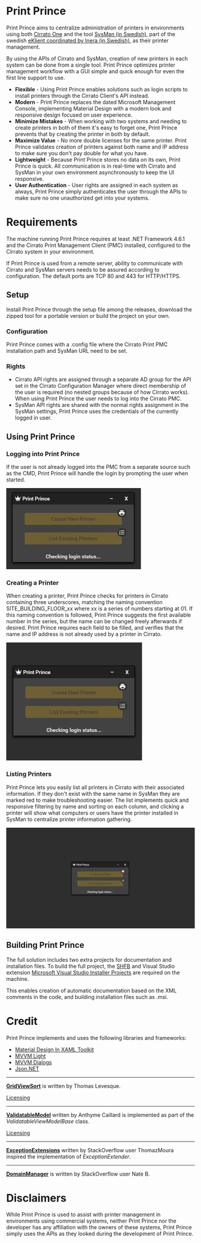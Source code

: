 # **Print Prince**
Print Prince aims to centralize administration of printers in environments using both [Cirrato One](https://www.lrsoutputmanagement.com/products/cirrato) and the tool [SysMan (in Swedish)](https://www.inera.se/tjanster/eklient/eklient/), part of the swedish [eKlient coordinated by Inera (in Swedish)](https://www.inera.se/tjanster/eklient/eklient/), as their printer management.

By using the APIs of Cirrato and SysMan, creation of new printers in each system can be done from a single tool. Print Prince optimizes printer management workflow with a GUI simple and quick enough for even the first line support to use.

* **Flexible** - Using Print Prince enables solutions such as login scripts to install printers through the Cirrato Client's API instead.
* **Modern** - Print Prince replaces the dated Microsoft Management Console, implementing Material Design with a modern look and responsive design focused on user experience.
* **Minimize Mistakes** - When working with two systems and needing to create printers in both of them it's easy to forget one, Print Prince prevents that by creating the printer in both by default.
* **Maximize Value** - No more double licenses for the same printer. Print Prince validates creation of printers against both name and IP address to make sure you don't pay double for what you have.
* **Lightweight** - Because Print Prince stores no data on its own, Print Prince is quick. All communication is in real-time with Cirrato and SysMan in your own environment asynchronously to keep the UI responsive.
* **User Authentication** - User rights are assigned in each system as always, Print Prince simply authenticates the user through the APIs to make sure no one unauthorized get into your systems.

# Requirements
The machine running Print Prince requires at least .NET Framework 4.6.1 and the Cirrato Print Management Client (PMC) installed, configured to the Cirrato system in your environment.

If Print Prince is used from a remote server, ability to communicate with Cirrato and SysMan servers needs to be assured according to configuration. The default ports are TCP 80 and 443 for HTTP/HTTPS.

## **Setup**
Install Print Prince through the setup file among the releases, download the zipped tool for a portable version or build the project on your own.

### **Configuration**
Print Prince comes with a .config file where the Cirrato Print PMC installation path and SysMan URL need to be set.

### **Rights**
* Cirrato API rights are assigned through a separate AD group for the API set in the Cirrato Configuration Manager where direct membership of the user is required (no nested groups because of how Cirrato works). When using Print Prince the user needs to log into the Cirrato PMC.
* SysMan API rights are shared with the normal rights assignment in the SysMan settings, Print Prince uses the credentials of the currently logged in user.

## **Using Print Prince**

### **Logging into Print Prince**
If the user is not already logged into the PMC from a separate source such as the CMD, Print Prince will handle the login by prompting the user when started.

<img src="Login.gif">

### **Creating a Printer**
When creating a printer, Print Prince checks for printers in Cirrato containing three underscores, matching the naming convention SITE_BUILDING_FLOOR_xx where xx is a series of numbers starting at 01. If this naming convention is followed, Print Prince suggests the first available number in the series, but the name can be changed freely afterwards if desired.
Print Prince requires each field to be filled, and verifies that the name and IP address is not already used by a printer in Cirrato.

<img src="Create.gif">

### **Listing Printers**
Print Prince lets you easily list all printers in Cirrato with their associated information. If they don't exist with the same name in SysMan they are marked red to make troubleshooting easier. The list implements quick and responsive filtering by name and sorting on each column, and clicking a printer will show what computers or users have the printer installed in SysMan to centralize printer information gathering.

<img src="List.gif">

## Building Print Prince
The full solution includes two extra projects for documentation and installation files. To build the full project, the [SHFB](http://ewsoftware.github.io/SHFB) and Visual Studio extension [Microsoft Visual Studio Installer Projects](https://marketplace.visualstudio.com/items?itemName=VisualStudioClient.MicrosoftVisualStudio2017InstallerProjects) are required on the machine.

This enables creation of automatic documentation based on the XML comments in the code, and building installation files such as .msi.

# Credit
Print Prince implements and uses the following libraries and frameworks:
* [Material Design In XAML Toolkit](https://github.com/MaterialDesignInXAML/MaterialDesignInXamlToolkit)
* [MVVM Light](http://www.mvvmlight.net/)
* [MVVM Dialogs](https://github.com/FantasticFiasco/mvvm-dialogs)
* [Json.NET](https://www.newtonsoft.com/json)

------

**[GridViewSort](http://www.thomaslevesque.com/2009/08/04/wpf-automatically-sort-a-gridview-continued/)** is written by Thomas Levesque.

[Licensing](https://www.thomaslevesque.com/about/#comment-105)

------

**[ValidatableModel](http://burnaftercoding.com/post/asynchronous-validation-with-wpf-4-5/")** written by Anthyme Caillard is implemented as part of the *ValidatableViewModelBase* class.

[Licensing](https://twitter.com/anthyme/status/1072923162600529923)

------

**[ExceptionExtensions](https://stackoverflow.com/a/35084416)** written by StackOverflow user ThomazMoura inspired the implementation of *ExceptionExtender*.

------

**[DomainManager](https://stackoverflow.com/a/23390899)** is written by StackOverflow user Nate B.

# Disclaimers
While Print Prince is used to assist with printer management in environments using commercial systems, neither Print Prince nor the developer has any affiliation with the owners of these systems, Print Prince simply uses the APIs as they looked during the development of Print Prince.